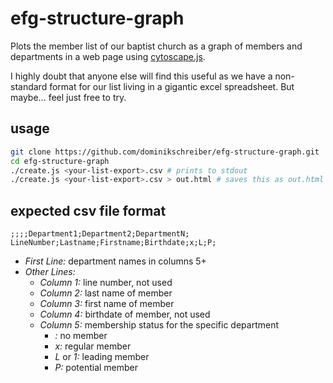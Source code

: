 efg-structure-graph
===================

Plots the member list of our baptist church as a graph of members and departments in a web page using [cytoscape.js](https://github.com/cytoscape/cytoscape.js). 

I highly doubt that anyone else will find this useful as we have a non-standard format for our list living in a gigantic excel spreadsheet. But maybe... feel just free to try.

usage
-----

```bash
git clone https://github.com/dominikschreiber/efg-structure-graph.git
cd efg-structure-graph
./create.js <your-list-export>.csv # prints to stdout
./create.js <your-list-export>.csv > out.html # saves this as out.html
```

expected csv file format
------------------------

```csv
;;;;Department1;Department2;DepartmentN;
LineNumber;Lastname;Firstname;Birthdate;x;L;P;
````

- *First Line:* department names in columns 5+
- *Other Lines:*
  - *Column 1:* line number, not used
  - *Column 2:* last name of member
  - *Column 3:* first name of member
  - *Column 4:* birthdate of member, not used
  - *Column 5:* membership status for the specific department
    - *:* no member
    - *x:* regular member
    - *L* or *1:* leading member
    - *P:* potential member
    